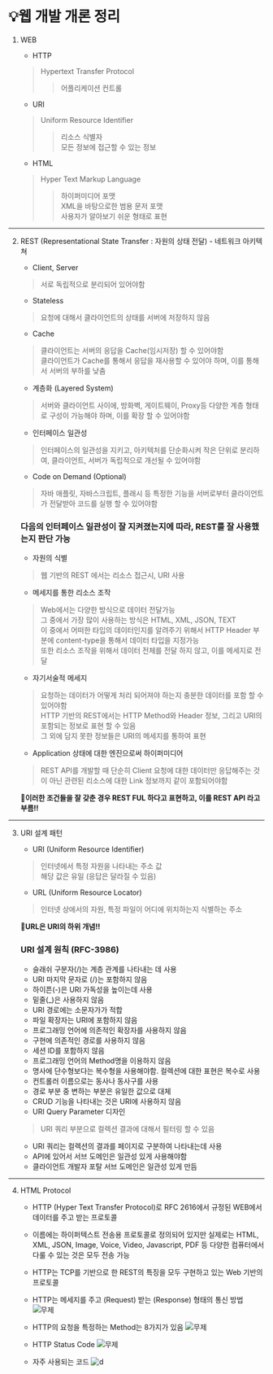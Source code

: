 

# 💡웹 개발 개론 정리

1. WEB
   - HTTP
   > Hypertext Transfer Protocol
   >> 어플리케이션 컨트롤

   - URI
   > Uniform Resource Identifier
   >> 리소스 식별자<br>
   >> 모든 정보에 접근할 수 있는 정보

   - HTML
   > Hyper Text Markup Language
   >> 하이퍼미디어 포맷<br> 
   >> XML을 바탕으로한 범용 문저 포맷<br>
   >> 사용자가 알아보기 쉬운 형태로 표현

***
2. REST (Representational State Transfer : 자원의 상태 전달) - 네트워크 아키텍쳐
   - Client, Server
   > 서로 독립적으로 분리되어 있어야함
   - Stateless
   > 요청에 대해서 클라이언트의 상태를 서버에 저장하지 않음
   - Cache
   > 클라이언트는 서버의 응답을 Cache(임시저장) 할 수 있어야함 <br> 클라이언트가 Cache를 통해서 응답을 재사용할 수 있어야 하며, 이를 통해서 서버의 부하를 낮춤
   - 계층화 (Layered System)
   > 서버와 클라이언트 사이에, 방화벽, 게이트웨이, Proxy등 다양한 계층 형태로 구성이 가능해야 하며, 이를 확장 할 수 있어야함
   - 인터페이스 일관성
   > 인터페이스의 일관성을 지키고, 아키텍처를 단순화시켜 작은 단위로 분리하여, 클라이언트, 서버가 독립적으로 개선될 수 있어야함
   - Code on Demand (Optional)
   > 자바 애플릿, 자바스크립트, 플래시 등 특정한 기능을 서버로부터 클라이언트가 전달받아 코드를 실행 할 수 있어야함
   
   ### 다음의 인터페이스 일관성이 잘 지켜졌는지에 따라, REST를 잘 사용했는지 판단 가능
   - 자원의 식별
   > 웹 기반의 REST 에서는 리소스 접근시, URI 사용
   - 메세지를 통한 리소스 조작
   > Web에서는 다양한 방식으로 데이터 전달가능<br>그 중에서 가장 많이 사용하는 방식은 HTML, XML, JSON, TEXT<br>이 중에서 어떠한 타입의 데이터인지를 알려주기 위해서 HTTP Header 부분에 
   > content-type을 통해서 데이터 타입을 지정가능<br> 또한 리소스 조작을 위해서 데이터 전체를 전달 하지 않고, 이를 메세지로 전달
   - 자기서술적 메세지
   > 요청하는 데이터가 어떻게 처리 되어져야 하는지 충분한 데이터를 포함 할 수 있어야함<br>HTTP 기반의 REST에서는 HTTP Method와 Header 정보, 그리고 URI의 포함되는 정보로 표현 할 수 있음<br>
   > 그 외에 담지 못한 정보들은 URI의 메세지를 통하여 표현
   - Application 상태에 대한 엔진으로써 하이퍼미디어
   > REST API를 개발할 때 단순히 Client 요청에 대한 데이터만 응답해주는 것이 아닌 관련된 리소스에 대한 Link 정보까지 같이 포함되어야함   
   
   **📌이러한 조건들을 잘 갖춘 경우 REST FUL 하다고 표현하고, 이를 REST API 라고 부름‼️**

***
3. URI 설계 패턴
   - URI (Uniform Resource Identifier)
   > 인터넷에서 특정 자원을 나타내는 주소 값   
   > 해당 값은 유일 (응답은 달라질 수 있음)
   - URL (Uniform Resource Locator)
   > 인터넷 상에서의 자원, 특정 파일이 어디에 위치하는지 식별하는 주소   
   
   **📍URL은 URI의 하위 개념‼️**
   
   ### URI 설계 원칙 (RFC-3986)
   - 슬래쉬 구분자(/)는 계층 관계를 나타내는 데 사용
   - URI 마지막 문자로 (/)는 포함하지 않음
   - 하이픈(-)은 URI 가독성을 높이는데 사용
   - 밑줄(_)은 사용하지 않음
   - URI 경로에는 소문자가가 적합
   - 파일 확장자는 URI에 포함하지 않음
   - 프로그래밍 언어에 의존적인 확장자를 사용하지 않음
   - 구현에 의존적인 경로를 사용하지 않음
   - 세션 ID를 포함하지 않음
   - 프로그래밍 언어의 Method명을 이용하지 않음
   - 명사에 단수형보다는 복수형을 사용해야함. 컬렉션에 대한 표현은 복수로 사용
   - 컨트롤러 이름으로는 동사나 동사구를 사용
   - 경로 부분 중 변하는 부분은 유일한 값으로 대체
   - CRUD 기능을 나타내는 것은 URI에 사용하지 않음
   - URI Query Parameter 디자인
   > URI 쿼리 부분으로 컬렉션 결과에 대해서 필터링 할 수 있음
   - URI 쿼리는 컬렉션의 결과를 페이지로 구분하여 나타내는데 사용
   - API에 있어서 서브 도메인은 일관성 있게 사용해야함
   - 클라이언트 개발자 포탈 서브 도메인은 일관성 있게 만듬

***
4. HTML Protocol
   - HTTP (Hyper Text Transfer Protocol)로 RFC 2616에서 규정된 WEB에서 데이터를 주고 받는 프로토콜
   - 이름에는 하이퍼텍스트 전송용 프로토콜로 정의되어 있지만 실제로는 HTML, XML, JSON, Image, Voice, Video, Javascript, PDF 등 다양한 컴퓨터에서 다룰 수 있는 것은 모두 전송 가능
   - HTTP는 TCP를 기반으로 한 REST의 특징을 모두 구현하고 있는 Web 기반의 프로토콜
   - HTTP는 메세지를 주고 (Request) 받는 (Response) 형태의 통신 방법
   ![무제](https://user-images.githubusercontent.com/50236501/124126113-4797d280-dab5-11eb-933d-8df8cabf37ac.jpg)  
   
   - HTTP의 요청을 특정하는 Method는 8가지가 있음
   ![무제](https://user-images.githubusercontent.com/50236501/124126314-8594f680-dab5-11eb-8a50-0894ca1fbcc0.jpg)   
   
   - HTTP Status Code
   ![무제](https://user-images.githubusercontent.com/50236501/124126442-a3625b80-dab5-11eb-9c37-a4ff0a0bb03b.jpg)   
   
   - 자주 사용되는 코드
   ![d](https://user-images.githubusercontent.com/50236501/124126510-b1b07780-dab5-11eb-9b78-8763a1594365.jpg)   

